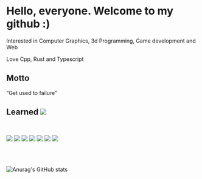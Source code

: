 <br>
<h1>Hello, everyone. Welcome to my github :)</h1>
<p>Interested in Computer Graphics, 3d Programming, Game development and Web</p>
<p>Love Cpp, Rust and Typescript</p>

<h2>Motto</h2>
<q>Get used to failure</q>
<br>

<h2>Learned <img src="https://img.icons8.com/cotton/30/000000/laptop-coding.png"/></h2>
<br>

<img src="https://img.shields.io/badge/JAVASCRIPT-F7DF1E?style=for-the-badge&logo=JavaScript&logoColor=white"/></a>
<img src="https://img.shields.io/badge/TypeScript-007ACC??logo=TypeScript&logoColor=White&style=for-the-badge"/></a>
<img src="https://img.shields.io/badge/-ReactJs-61DAFB?style=for-the-badge&logo=react&logoColor=white"/></a>
<img src="https://img.shields.io/badge/-NodeJs-68A063?style=for-the-badge&logo=node&logoColor=white"/></a>
<img src="https://img.shields.io/badge/rust-black.svg?logo=rust&logoColor=white&style=for-the-badge"/></a>
<img src="https://img.shields.io/badge/C++-00599C?style=for-the-badge&logo=C%2B%2B&logoColor=white"/></a>
<img src="https://img.shields.io/badge/unrealengine-%23313131.svg?style=for-the-badge&logo=unrealengine&logoColor=white"/></a>








<br>
<br>

![Anurag's GitHub stats](https://github-readme-stats.vercel.app/api?username=codernineteen&show_icons=true&theme=default)
